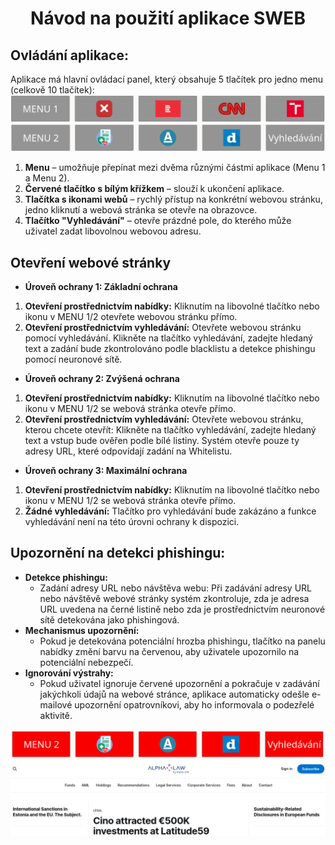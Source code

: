 # <p align="center">Návod na použití aplikace SWEB</p>
## Ovládání aplikace:
Aplikace má hlavní ovládací panel, který obsahuje 5 tlačítek pro jedno menu (celkově 10 tlačítek):  
 ![MENU_1](https://github.com/forsenior/senior-os/blob/main/sweb/screens/sweb_menu1.png)
 ![MENU_2](https://github.com/forsenior/senior-os/blob/main/sweb/screens/sweb_menu2_cz.png)
1.	**Menu** – umožňuje přepínat mezi dvěma různými částmi aplikace (Menu 1 a Menu 2).
2.	**Červené tlačítko s bílým křížkem** – slouží k ukončení aplikace.
3.	**Tlačítka s ikonami webů** – rychlý přístup na konkrétní webovou stránku, jedno kliknutí a webová stránka se otevře na obrazovce. 
4.	**Tlačítko "Vyhledávání"** –  otevře prázdné pole, do kterého může uživatel zadat libovolnou webovou adresu.

## Otevření webové stránky
- **Úroveň ochrany 1: Základní ochrana**
1. **Otevření prostřednictvím nabídky:** Kliknutím na libovolné tlačítko nebo ikonu v MENU 1/2 otevřete webovou stránku přímo.
2. **Otevření prostřednictvím vyhledávání:** Otevřete webovou stránku pomocí vyhledávání. Klikněte na tlačítko vyhledávání, zadejte hledaný text a zadání bude zkontrolováno podle blacklistu a detekce phishingu pomocí neuronové sítě.

- **Úroveň ochrany 2: Zvýšená ochrana**
1. **Otevření prostřednictvím nabídky:** Kliknutím na libovolné tlačítko nebo ikonu v MENU 1/2 se webová stránka otevře přímo.
2. **Otevření prostřednictvím vyhledávání:** Otevřete webovou stránku, kterou chcete otevřít: Klikněte na tlačítko vyhledávání, zadejte hledaný text a vstup bude ověřen podle bílé listiny. Systém otevře pouze ty adresy URL, které odpovídají zadání na Whitelistu.
  
- **Úroveň ochrany 3: Maximální ochrana**
1. **Otevření prostřednictvím nabídky:** Kliknutím na libovolné tlačítko nebo ikonu v MENU 1/2 se webová stránka otevře přímo.
2. **Žádné vyhledávání:** Tlačítko pro vyhledávání bude zakázáno a funkce vyhledávání není na této úrovni ochrany k dispozici.

## Upozornění na detekci phishingu:

- **Detekce phishingu:**
   - Zadání adresy URL nebo návštěva webu: Při zadávání adresy URL nebo návštěvě webové stránky systém zkontroluje, zda je adresa URL uvedena na černé listině nebo zda je prostřednictvím neuronové sítě detekována jako phishingová.
- **Mechanismus upozornění:**
   - Pokud je detekována potenciální hrozba phishingu, tlačítko na panelu nabídky změní barvu na červenou, aby uživatele upozornilo na potenciální nebezpečí.
- **Ignorování výstrahy:**
   - Pokud uživatel ignoruje červené upozornění a pokračuje v zadávání jakýchkoli údajů na webové stránce, aplikace automaticky odešle e-mailové upozornění opatrovníkovi, aby ho informovala o podezřelé aktivitě.

 ![phishing](https://github.com/forsenior/senior-os/blob/main/sweb/screens/sweb_phishing_cz.png)


